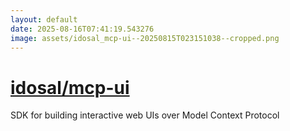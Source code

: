 ```yaml
---
layout: default
date: 2025-08-16T07:41:19.543276
image: assets/idosal_mcp-ui--20250815T023151038--cropped.png
---
```


# [idosal/mcp-ui](https://github.com/idosal/mcp-ui)

SDK for building interactive web UIs over Model Context Protocol
